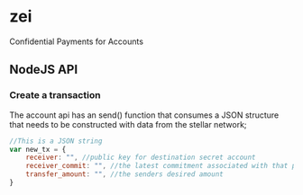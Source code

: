 # zei

Confidential Payments for Accounts



## NodeJS API

### Create a transaction

The account api has an send() function that consumes a JSON structure that needs to be constructed
with data from the stellar network;

```javascript
//This is a JSON string
var new_tx = {
    receiver: "", //public key for destination secret account
    receiver_commit: "", //the latest commitment associated with that public key
    transfer_amount: "", //the senders desired amount
}
```

